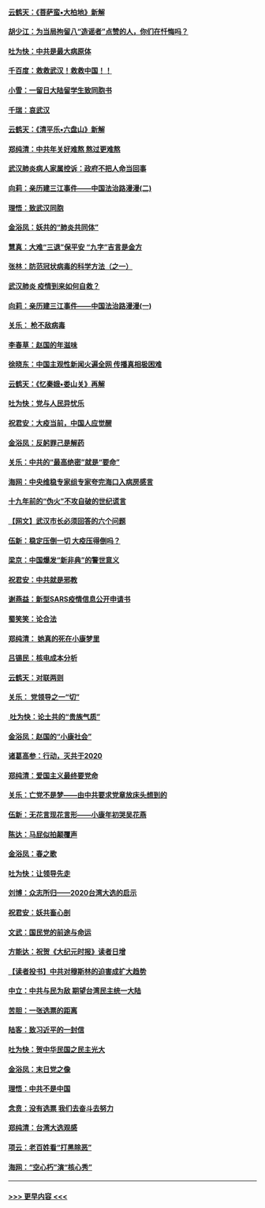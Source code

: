 #### [云鹤天：《菩萨蛮▪大柏地》新解](../pages/nsc993/n11838059.md?t=02021022) 
#### [胡少江：为当局拘留八“造谣者”点赞的人，你们在忏悔吗？](../pages/nsc993/n11836801.md?t=02021022) 
#### [吐为快：中共是最大病原体](../pages/nsc993/n11836748.md?t=02021022) 
#### [千百度：救救武汉！救救中国！！](../pages/nsc993/n11836145.md?t=02021022) 
#### [小雪：一留日大陆留学生致同胞书](../pages/nsc993/n11834624.md?t=02021022) 
#### [千瑞：哀武汉](../pages/nsc993/n11833647.md?t=02021022) 
#### [云鹤天：《清平乐▪六盘山》新解](../pages/nsc993/n11833611.md?t=02021022) 
#### [郑纯清：中共年关好难熬 熬过更难熬](../pages/nsc993/n11833489.md?t=02021022) 
#### [武汉肺炎病人家属控诉：政府不把人命当回事](../pages/nsc993/n11833205.md?t=02021022) 
#### [向莉：亲历建三江事件——中国法治路漫漫(二)](../pages/nsc993/n11829102.md?t=02021022) 
#### [理悟：致武汉同胞](../pages/nsc993/n11831522.md?t=02021022) 
#### [金浴凤：妖共的“肺炎共同体”](../pages/nsc993/n11829448.md?t=02021022) 
#### [慧真：大难“三退”保平安 “九字”吉言是金方](../pages/nsc993/n11829501.md?t=02021022) 
#### [张林：防范冠状病毒的科学方法（之一）](../pages/nsc993/n11828618.md?t=02021022) 
#### [武汉肺炎 疫情到来如何自救？](../pages/nsc993/n11827632.md?t=02021022) 
#### [向莉：亲历建三江事件——中国法治路漫漫(一)](../pages/nsc993/n11827190.md?t=02021022) 
#### [关乐： 枪不敌病毒](../pages/nsc993/n11826746.md?t=02021022) 
#### [李春草：赵国的年滋味](../pages/nsc993/n11826321.md?t=02021022) 
#### [徐晓东：中国主观性新闻火遍全网 传播真相极困难](../pages/nsc993/n11826508.md?t=02021022) 
#### [云鹤天：《忆秦娥▪娄山关》再解](../pages/nsc993/n11824682.md?t=02021022) 
#### [吐为快：党与人民异忧乐](../pages/nsc993/n11824660.md?t=02021022) 
#### [祝君安：大疫当前，中国人应觉醒](../pages/nsc993/n11821946.md?t=02021022) 
#### [金浴凤：反躬罪己是解药](../pages/nsc993/n11820280.md?t=02021022) 
#### [关乐：中共的“最高绝密”就是“要命”](../pages/nsc993/n11816946.md?t=02021022) 
#### [海网：中央维稳专家组专家夸完海口入病房感言](../pages/nsc993/n11815138.md?t=02021022) 
#### [十九年前的“伪火”不攻自破的世纪谎言](../pages/nsc993/n11813238.md?t=02021022) 
#### [【网文】武汉市长必须回答的六个问题](../pages/nsc993/n11813848.md?t=02021022) 
#### [伍新：稳定压倒一切 大疫压得倒吗？](../pages/nsc993/n11812634.md?t=02021022) 
#### [梁京：中国爆发“新非典”的警世意义](../pages/nsc993/n11812554.md?t=02021022) 
#### [祝君安：中共就是邪教](../pages/nsc993/n11812431.md?t=02021022) 
#### [谢燕益：新型SARS疫情信息公开申请书](../pages/nsc993/n11808840.md?t=02021022) 
#### [蜀笑笑：论合法](../pages/nsc993/n11808064.md?t=02021022) 
#### [郑纯清： 她真的死在小康梦里](../pages/nsc993/n11806623.md?t=02021022) 
#### [吕锡民：核电成本分析](../pages/nsc993/n11806284.md?t=02021022) 
#### [云鹤天：对联两则](../pages/nsc993/n11805957.md?t=02021022) 
#### [关乐： 党领导之一“切”](../pages/nsc993/n11804505.md?t=02021022) 
#### [ 吐为快：论土共的“贵族气质”](../pages/nsc993/n11804490.md?t=02021022) 
#### [金浴凤：赵国的“小康社会”](../pages/nsc993/n11804452.md?t=02021022) 
#### [诸葛高参：行动，灭共于2020](../pages/nsc993/n11804120.md?t=02021022) 
#### [郑纯清：爱国主义最终要党命](../pages/nsc993/n11802197.md?t=02021022) 
#### [关乐：亡党不是梦——由中共要求党章放床头想到的](../pages/nsc993/n11802156.md?t=02021022) 
#### [伍新：无花言现花言形——小康年初哭吴花燕](../pages/nsc993/n11800044.md?t=02021022) 
#### [陈达：马屁似拍颠覆声](../pages/nsc993/n11800010.md?t=02021022) 
#### [金浴凤：春之歌](../pages/nsc993/n11797687.md?t=02021022) 
#### [吐为快：让领导先走](../pages/nsc993/n11797512.md?t=02021022) 
#### [刘博：众志所归——2020台湾大选的启示](../pages/nsc993/n11796878.md?t=02021022) 
#### [祝君安：妖共畜心剖](../pages/nsc993/n11794273.md?t=02021022) 
#### [文武：国民党的前途与命运](../pages/nsc993/n11794198.md?t=02021022) 
#### [方能达：祝贺《大纪元时报》读者日增](../pages/nsc993/n11793807.md?t=02021022) 
#### [【读者投书】中共对穆斯林的迫害成扩大趋势](../pages/nsc993/n11791371.md?t=02021022) 
#### [中立：中共与民为敌 期望台湾民主统一大陆](../pages/nsc993/n11790392.md?t=02021022) 
#### [苦胆：一张选票的距离](../pages/nsc993/n11788914.md?t=02021022) 
#### [陆客：致习近平的一封信](../pages/nsc993/n11788867.md?t=02021022) 
#### [吐为快：贺中华民国之民主光大](../pages/nsc993/n11788618.md?t=02021022) 
#### [金浴凤：末日党之像](../pages/nsc993/n11787475.md?t=02021022) 
#### [理悟：中共不是中国](../pages/nsc993/n11787463.md?t=02021022) 
#### [念贲：没有选票  我们去奋斗去努力](../pages/nsc993/n11787398.md?t=02021022) 
#### [郑纯清：台湾大选观感](../pages/nsc993/n11786210.md?t=02021022) 
#### [项云：老百姓看“打黑除恶”](../pages/nsc993/n11785398.md?t=02021022) 
#### [海网：“空心朽”演“核心秀”](../pages/nsc993/n11783874.md?t=02021022) 

----
#### [ >>> 更早内容 <<< ](../indexes/nsc993-earlier.md)
